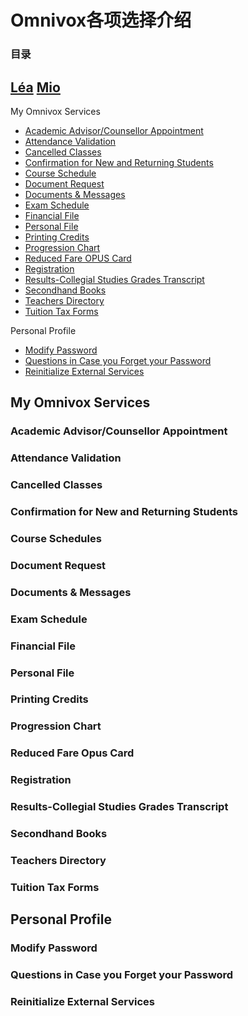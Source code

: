 # Omnivox各项选择介绍

### 目录

## [Léa]()  [Mio]()
  
<!--
<a href="#"></a>
<h3 id=""></h3>
-->
My Omnivox Services
- <a href="#academic">Academic Advisor/Counsellor Appointment</a>
- <a href="#attendance">Attendance Validation</a>
- <a href="#cancel">Cancelled Classes</a>
- <a href="#confirmation">Confirmation for New and Returning Students</a>
- <a href="#schedule">Course Schedule</a>
- <a href="#request">Document Request</a>
- <a href="#messages">Documents & Messages</a>
- <a href="#exam">Exam Schedule</a>
- <a href="#financial">Financial File</a>
- <a href="#personal">Personal File</a>
- <a href="#printing">Printing Credits</a>
- <a href="#chart">Progression Chart</a>
- <a href="#opus">Reduced Fare OPUS Card</a>
- <a href="#registration">Registration</a>
- <a href="#transcript">Results-Collegial Studies Grades Transcript</a>
- <a href="#secondhand">Secondhand Books</a>
- <a href="#teacher">Teachers Directory</a>
- <a href="#tax">Tuition Tax Forms</a>  
  
  
Personal Profile
- <a href="#modify">Modify Password</a>
- <a href="#security">Questions in Case you Forget your Password</a>
- <a href="#external">Reinitialize External Services</a>
  
  
## My Omnivox Services
  
<h3 id="academic">Academic Advisor/Counsellor Appointment</h3>
<h3 id="attendance">Attendance Validation</h3>
<h3 id="cancel">Cancelled Classes</h3>
<h3 id="confirmation">Confirmation for New and Returning Students</h3>
<h3 id="schedule">Course Schedules</h3>
<h3 id="request">Document Request</h3>
<h3 id="messages">Documents & Messages</h3>
<h3 id="exam">Exam Schedule</h3>
<h3 id="financial">Financial File</h3>
<h3 id="personal">Personal File</h3>
<h3 id="printing">Printing Credits</h3>
<h3 id="chart">Progression Chart</h3>
<h3 id="opus">Reduced Fare Opus Card</h3>
<h3 id="registration">Registration</h3>
<h3 id="transcript">Results-Collegial Studies Grades Transcript</h3>
<h3 id="secondhand">Secondhand Books</h3>
<h3 id="teacher">Teachers Directory</h3>
<h3 id="tax">Tuition Tax Forms</h3>
  
  
## Personal Profile
  
<h3 id="modify">Modify Password</h3>
<h3 id="security">Questions in Case you Forget your Password</h3>
<h3 id="external">Reinitialize External Services</h3>

